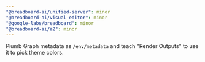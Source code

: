 ```yaml
---
"@breadboard-ai/unified-server": minor
"@breadboard-ai/visual-editor": minor
"@google-labs/breadboard": minor
"@breadboard-ai/a2": minor
---
```


Plumb Graph metadata as `/env/metadata` and teach "Render Outputs" to use it to
pick theme colors.
